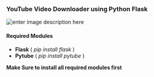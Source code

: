 ### YouTube Video Downloader using Python Flask

![enter image description here](https://www.euro-testing.com/wp-content/uploads/2020/04/Flask.png)

#### Required Modules

 - **Flask** ( *pip install flask* )
 - **Pytube** ( *pip install pytube* )


**Make Sure to install all required modules first**


